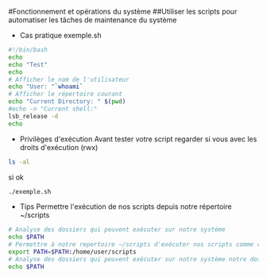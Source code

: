 #Fonctionnement et opérations du système
##Utiliser les scripts pour automatiser les tâches de maintenance du système

- Cas pratique
exemple.sh
```bash
#!/bin/bash
echo
echo "Test"
echo
# Afficher le nom de l'utilisateur
echo "User: "`whoami`
# Afficher le répertoire courant
echo "Current Directory: " $(pwd)
#echo -n "Current shell:"
lsb_release -d
echo
```
- Privilèges d'exécution
Avant tester votre script regarder si vous avec les droits d'exécution (rwx)
```bash
ls -al
```

si ok

```bash
./exemple.sh
```

- Tips
Permettre l'exécution de nos scripts depuis notre répertoire ~/scripts

```bash
# Analyse des dossiers qui peuvent exécuter sur notre système
echo $PATH
# Permettre à notre repertoire ~/scripts d'exécuter nos scripts comme commande
export PATH=$PATH:/home/user/scripts
# Analyse des dossiers qui peuvent exécuter sur notre système notre dossiers scripts doit être visible
echo $PATH
```
